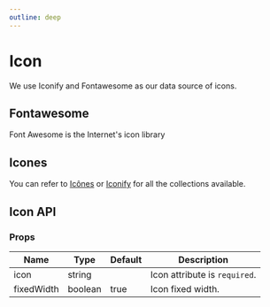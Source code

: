 ```yaml
---
outline: deep
---
```


<script setup lang="ts">
import IconFontawesome from './demo/icon/icon-fontawesome.vue'
import IconIcones from './demo/icon/icon-icones.vue'
</script>

# Icon

We use Iconify and Fontawesome as our data source of icons.

## Fontawesome

Font Awesome is the Internet's icon library

<!--@include: ./demo/icon/icon-fontawesome.md-->

## Icones

You can refer to [Icônes](https://icones.js.org/) or [Iconify](https://icon-sets.iconify.design/) for all the collections available.

<!--@include: ./demo/icon/icon-icones.md-->

## Icon API

### Props

| Name       | Type    | Default | Description                   |
| ---------- | ------- | ------- | ----------------------------- |
| icon       | string  |         | Icon attribute is `required`. |
| fixedWidth | boolean | true    | Icon fixed width.             |
